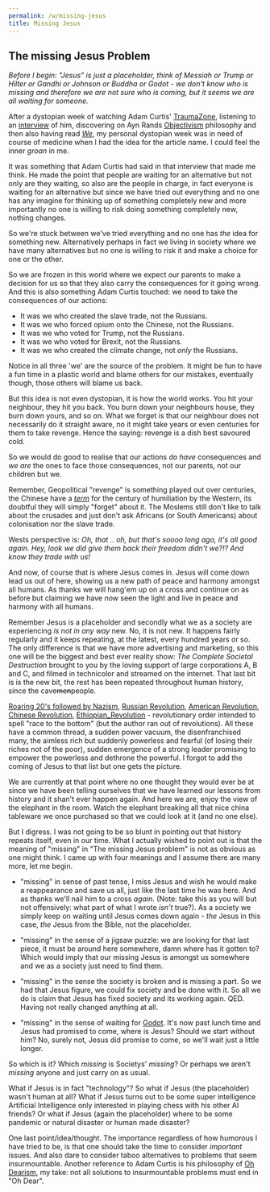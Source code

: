 ```yaml
---
permalink: /w/missing-jesus
title: Missing Jesus
---
```


## The missing Jesus Problem

*Before I begin: "Jesus" is just a placeholder, think of Messiah or Trump or Hilter or Gandhi or Johnson or Buddha or Godot - we don't know who is missing and therefore we are not sure who is coming, but it seems we are all waiting for someone.*

After a dystopian week of watching Adam Curtis' [TraumaZone](https://en.wikipedia.org/wiki/Russia_1985–1999:_TraumaZone), listening to an [interview](https://www.youtube.com/watch?v=663vLIYBcpI) of him, discovering on Ayn Rands [Objectivism](https://en.wikipedia.org/wiki/Objectivism) philosophy and then also having read [*We*](https://en.wikipedia.org/wiki/We_(novel)), my personal dystopian week was in need of course of medicine when I had the idea for the article name. I could feel the inner *groan* in me.

It was something that Adam Curtis had said in that interview that made me think. He made the point that people are waiting for an alternative but not only are they waiting, so also are the people in charge, in fact everyone is waiting for an alternative but since we have tried out everything and no one has any imagine for thinking up of something completely new and more importantly no one is willing to risk doing something completely new, nothing changes.

So we're stuck between we've tried everything and no one has  *the* idea for something new. Alternatively perhaps in fact we living in society where we have many alternatives but no one is willing to risk it and make a choice for one or the other. 

So we are frozen in this world where we expect our parents to make a decision for us so that they also carry the consequences for it going wrong. And this is also something Adam Curtis touched: we need to take the consequences of our actions:

- It was we who created the slave trade, not the Russians.
- It was we who forced opium onto the Chinese, not the Russians.
- It was we who voted for Trump, not the Russians. 
- It was we who voted for Brexit, not the Russians. 
- It was we who created the climate change, not *only* the Russians.

Notice in all three 'we' are the source of the problem. It might be fun to have a fun time in a plastic world and blame others for our mistakes, eventually though, those others will blame us back.

But this idea is not even dystopian, it is how the world works. You hit your neighbour, they hit you back. You burn down your neighbours house, they burn down yours, and so on. What we forget is that our neighbour does not necessarily do it straight aware, no it might take years or even centuries for them to take revenge. Hence the saying: revenge is a dish best savoured cold.

So we would do good to realise that our actions *do have* consequences and *we are* the ones to face those consequences, not our parents, not our children but we. 

Remember, Geopolitical "revenge" is something played out over centuries, the Chinese have a [*term*](https://en.wikipedia.org/wiki/Century_of_humiliation) for the century of humiliation by the Western, its doubtful they will simply "forget" about it. The Moslems still don't like to talk about the crusades and just don't ask Africans (or South Americans) about colonisation nor the slave trade.

Wests perspective is: *Oh, that .. oh, but that's soooo long ago, it's all good again. Hey, look we did give them back their freedom didn't we?!? And know they trade with us!*

And now, of course that is where Jesus comes in. Jesus will come down lead us out of here, showing us a new path of peace and harmony amongst all humans. As thanks we will hang'em up on a cross and continue on as before but claiming we have *now* seen the light and live in peace and harmony with all humans.

Remember Jesus is a placeholder and secondly what we as a society are experiencing *is not in any way* new. No, it is not new. It happens fairly regularly and it keeps repeating, at the latest, every hundred years or so. The only difference is that we have more advertising and marketing, so this one will be the biggest and best ever reality show: *The Complete Societal Destruction* brought to you by the loving support of large corporations A, B and C, and filmed in technicolor and streamed on the internet. That last bit is is the new bit, the rest has been repeated throughout human history, since the cave~~men~~people.

[Roaring 20's followed by Nazism](https://en.wikipedia.org/wiki/Roaring_Twenties), [Russian Revolution](https://en.wikipedia.org/wiki/Russian_Revolution), [American Revolution](https://en.wikipedia.org/wiki/American_Revolution), [Chinese Revolution](https://en.wikipedia.org/wiki/Chinese_Communist_Revolution), [Ethiopian_Revolution](https://en.wikipedia.org/wiki/Ethiopian_Revolution) - revolutionary order intended to spell "race to the bottom" (but the author ran out of revolutions). All these have a common thread, a sudden power vacuum, the disenfranchised many, the aimless rich but suddenly powerless and fearful (of losing their riches not of the poor), sudden emergence of a strong leader promising to empower the powerless and dethrone the powerful. I forgot to add the coming of Jesus to that list but one gets the picture.

We are currently at that point where no one thought they would ever be at since we have been telling ourselves that we have learned our lessons from history and it shan't ever happen again. And here we are, enjoy the view of the elephant in the room. Watch the elephant breaking all that nice china tableware we once purchased so that we could look at it (and no one else).

But I digress. I was not going to be so blunt in pointing out that history repeats itself, even in our time. What I actually wished to point out is that the meaning of "missing" in "The missing Jesus problem" is not as obvious as one might think. I came up with four meanings and I assume there are many more, let me begin.

- "missing" in sense of past tense, I miss Jesus and wish he would make a reappearance and save us all, just like the last time he was here. And as thanks we'll nail him to a cross *again*. (Note: take this as you will but not offensively: what part of what I wrote *isn't* true?). As a society we simply keep on waiting until Jesus comes down again - *the* Jesus in this case, *the* Jesus from the Bible, not the placeholder.

- "missing" in the sense of a jigsaw puzzle: we are looking for that last piece, it must be around here somewhere, damn where has it gotten to? Which would imply that our missing Jesus is amongst us somewhere and we as a society just need to find them.

- "missing" in the sense the society is broken and is missing a part. So we had that Jesus figure, we could fix society and be done with it. So all we do is claim that Jesus has fixed society and its working again. QED. Having not really changed anything at all.

- "missing" in the sense of waiting for [Godot](https://en.wikipedia.org/wiki/Waiting_for_Godot). It's now past lunch time and Jesus had promised to come, where is Jesus? Should we start without him? No, surely not, Jesus did promise to come, so we'll wait just a little longer.

So which is it? Which *missing* is Societys' *missing*? Or perhaps we aren't *missing* anyone and just carry on as usual.

What if Jesus is in fact "technology"? So what if Jesus (the placeholder) wasn't human at all? What if Jesus turns out to be some super intelligence Artificial Intelligence only interested in playing chess with his other AI friends? Or what if Jesus (again the placeholder) where to be some pandemic or natural disaster or human made disaster? 

One last point/idea/thought. The importance regardless of how humorous I have tried to be, is that one should take the time to consider *important* issues. And also dare to consider taboo alternatives to problems that seem insurmountable. Another reference to Adam Curtis is his philosophy of [Oh Dearism](https://thoughtmaybe.com/oh-dearism/), my take: not all solutions to insurmountable problems must end in "Oh Dear".

